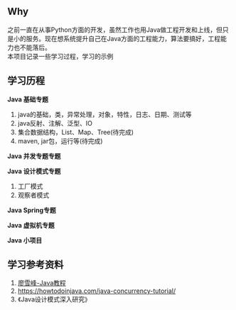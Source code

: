 ## Why   
之前一直在从事Python方面的开发，虽然工作也用Java做工程开发和上线，但只是小的服务。现在想系统提升自己在Java方面的工程能力，算法要搞好，工程能力也不能落后。   
本项目记录一些学习过程，学习的示例   

## 学习历程
**Java 基础专题**   
1. java的基础，类，异常处理，对象，特性，日志、日期、测试等    
2. java反射、注解、泛型、IO   
3. 集合数据结构，List、Map、Tree(待完成)      
3. maven, jar包，运行等(待完成)    

**Java 并发专题专题**  

 
**Java 设计模式专题**   
1. 工厂模式   
2. 观察者模式  

**Java Spring专题**   

**Java 虚拟机专题**   

**Java 小项目**   


## 学习参考资料   
1. [廖雪峰-Java教程](https://www.liaoxuefeng.com/wiki/1252599548343744)   
2. https://howtodoinjava.com/java-concurrency-tutorial/  
3. 《Java设计模式深入研究》  
